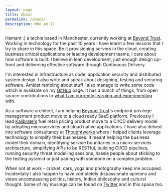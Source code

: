 ```yaml
---
layout: page
title: About
permalink: /about/
description: Who am I?
---
```


Hemant :) a techie based in Manchester, currently working at [Beyond Trust](https://www.beyondtrust.com). Working in technology for the past 10 years I have learnt a few lessons that I try to share in this space. Be it provisioning servers in the cloud, creating business critical applications or leading development teams, I care about how software is built. I believe in lean development, just enough design up-front and delivering effective software through Continuous Delivery.

I'm interested in infrastructure as code, application security and distributed system design. I also write and speak about designing, testing and securing software. Amidst rambling about stuff I also manage to write some code which is available on my [GitHub](https://github.com/hemantksingh) page. It has a bunch of things, from open source contributions to [what I am currently learning and experimenting](https://github.com/hemantksingh/messup-learn) with.

As a software architect, I am helping [Beyond Trust](https://www.beyondtrust.com)'s endpoint privilege management product move to a cloud ready SaaS platform. Previously I lead [Kalibrate's](https://www.kalibrate.com) fuel retail pricing product move to a CI/CD delivery model by adopting microservices and cloud native applications. I have also delved into software consultancy at [Thoughtworks](https://thoughtworks.com) where I helped clients leverage technology to simplify their businesses. It meant helping the business model their domain, identifying service boundaries in a micro-services architecture, simplifying APIs to be RESTful, building CI/CD pipelines, running security threat modelling sessions, hassle people about sticking to the testing pyramid or just pairing with someone on a complex problem.

When not at work - cricket, cars, yoga and photography keep me occupied. Incidentally I also happen to have completely dispassionate opinions and views encompassing politics, history, Indian philosophy and cultural thought. Some of my musings can be found on [Twitter](https://twitter.com/_hemantksingh) and in this space too.
